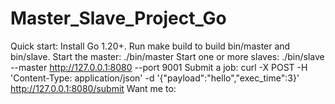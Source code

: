 # Master_Slave_Project_Go
Quick start:  Install Go 1.20+.  Run make build to build bin/master and bin/slave.  Start the master: ./bin/master  Start one or more slaves: ./bin/slave --master http://127.0.0.1:8080 --port 9001  Submit a job: curl -X POST -H 'Content-Type: application/json' -d '{"payload":"hello","exec_time":3}' http://127.0.0.1:8080/submit  Want me to: 
